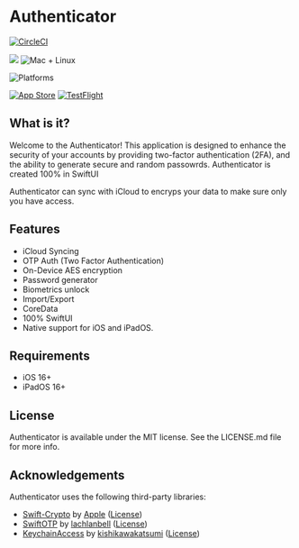 Authenticator
======
[![CircleCI](https://circleci.com/gh/KelCodesStuff/Prevent-iOS.svg?style=shield&circle-token=11d3bff3c5b6ca9a3c645fd8a6f08b07e5065f64)](https://app.circleci.com/pipelines/github/KelCodesStuff/Prevent-iOS)


<img src="https://img.shields.io/badge/Swift-5.8-orange.svg"/>
<img src="https://img.shields.io/badge/Platforms-iOS-brightgreen.svg?style=flat" alt="Mac + Linux"/>

![Platforms](https://img.shields.io/badge/Platform%20Compatibility-iOS%2016+%20|%20iPadOS%2016+-red?logo=apple&?color=red)

[![App Store](https://img.shields.io/badge/App%20Store-blue)](https://apps.apple.com/us/app/authenticator/)
[![TestFlight](https://img.shields.io/badge/Join%20The%20TestFlight-blue)](https://testflight.apple.com/)

## What is it?

Welcome to the Authenticator! This application is designed to enhance the security of your accounts by providing two-factor authentication (2FA), and the ability to generate secure and random passowrds. Authenticator is created 100% in SwiftUI

Authenticator can sync with iCloud to encryps your data to make sure only you have access.

## Features

- iCloud Syncing
- OTP Auth (Two Factor Authentication)
- On-Device AES encryption
- Password generator
- Biometrics unlock
- Import/Export
- CoreData
- 100% SwiftUI
- Native support for iOS and iPadOS.

## Requirements

- iOS 16+
- iPadOS 16+

## License

Authenticator is available under the MIT license. See the LICENSE.md file for more info.

## Acknowledgements

Authenticator uses the following third-party libraries:

* [Swift-Crypto](https://github.com/apple/swift-crypto) by [Apple](https://github.com/apple) ([License](https://github.com/apple/swift-crypto/blob/main/LICENSE.txt))
* [SwiftOTP](https://github.com/OpenSesameManager/SwiftOTP.git) by [lachlanbell](https://github.com/lachlanbell) ([License](https://github.com/lachlanbell/SwiftOTP/blob/master/LICENSE))
* [KeychainAccess](https://github.com/kishikawakatsumi/KeychainAccess.git) by [kishikawakatsumi](https://github.com/kishikawakatsumi) ([License](https://github.com/kishikawakatsumi/KeychainAccess/blob/master/LICENSE))
